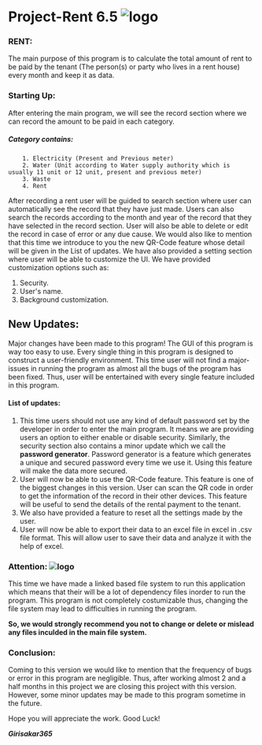 # Project-Rent 6.5 ![logo](https://raw.githubusercontent.com/girisakar365/Project-Rent/main/Rent%204.0/__img__/logo.ico)


### RENT:
The main purpose of this program is to calculate the total amount of rent to be paid by the tenant (The person(s) or party who lives in a rent house) every month and keep it as data.

### Starting Up:
After entering the main program, we will see the record section where we can record the amount to be paid in each category.

##### Category contains:
        1. Electricity (Present and Previous meter)
        2. Water (Unit according to Water supply authority which is usually 11 unit or 12 unit, present and previous meter)
        3. Waste
        4. Rent

After recording a rent user will be guided to search section where user can automatically see the record that they have just made. Users can also search the records according to the month and year of the record that they have selected in the record section.
User will also be able to delete or edit the record in case of error or any due cause. We would also like to mention that this time we introduce to you the new QR-Code feature whose detail will be given in the List of updates.
We have also provided a setting section where user will be able to customize the UI.
We have provided customization options such as:
1. Security. 
2. User's name.
3. Background customization.

## New Updates:
Major changes have been made to this program! The GUI of this program is way too easy to use. Every single thing in this program is designed to construct a user-friendly environment. This time user will not find a major-issues in running the program as almost all the bugs of the program has been fixed. Thus, user will be entertained with every single feature included in this program.

#### List of updates:
1.	This time users should not use any kind of default password set by the developer in order to enter the main program. It means we are providing users an option to either enable or disable security.
Similarly, the security section also contains a minor update which we call the ____password generator____. Password generator is a feature which generates a unique and secured password every time we use it. Using this feature will make the data more secured.
2.	User will now be able to use the QR-Code feature. This feature is one of the biggest changes in this version. User can scan the QR code in order to get the information of the record in their other devices. This feature will be useful to send the details of the rental payment to the tenant.
3.	We also have provided a feature to reset all the settings made by the user.
4. User will now be able to export their data to an excel file in excel in .csv file format. This will allow user to save their data and analyze it with the help of excel.  
### Attention: ![logo](https://raw.githubusercontent.com/girisakar365/Project-Rent/main/Rent%204.0/__img__/warning.png)
This time we have made a linked based file system to run this application which means that their will be a lot of dependency files inorder to run the program. This program is not completely costumizable thus, changing the file system may lead to difficulties in running the program.
 
__So, we would strongly recommend you not to change or delete or mislead any files inculded in the main file system.__

### Conclusion:
Coming to this version we would like to mention that the frequency of bugs or error in this program are negligible. Thus, after working almost 2 and a half months in this project we are closing this project with this version. However, some minor updates may be made to this program sometime in the future.

Hope you will appreciate the work. Good Luck!

<b><i>Girisakar365</i></b>